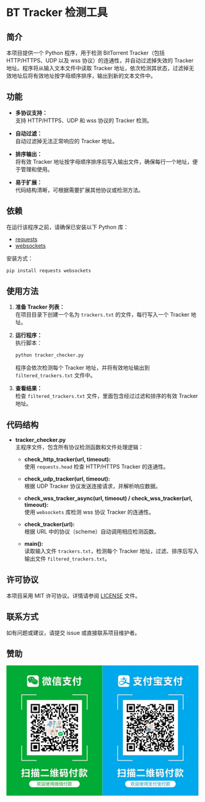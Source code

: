 # BT Tracker 检测工具

## 简介

本项目提供一个 Python 程序，用于检测 BitTorrent Tracker（包括 HTTP/HTTPS、UDP 以及 wss 协议）的连通性，并自动过滤掉失效的 Tracker 地址。程序将从输入文本文件中读取 Tracker 地址，依次检测其状态，过滤掉无效地址后将有效地址按字母顺序排序，输出到新的文本文件中。

## 功能

- **多协议支持：**  
  支持 HTTP/HTTPS、UDP 和 wss 协议的 Tracker 检测。

- **自动过滤：**  
  自动过滤掉无法正常响应的 Tracker 地址。

- **排序输出：**  
  将有效 Tracker 地址按字母顺序排序后写入输出文件，确保每行一个地址，便于管理和使用。

- **易于扩展：**  
  代码结构清晰，可根据需要扩展其他协议或检测方法。

## 依赖

在运行该程序之前，请确保已安装以下 Python 库：

- [requests](https://pypi.org/project/requests/)  
- [websockets](https://pypi.org/project/websockets/)

安装方式：

```bash
pip install requests websockets
```

## 使用方法

1. **准备 Tracker 列表：**  
   在项目目录下创建一个名为 `trackers.txt` 的文件，每行写入一个 Tracker 地址。

2. **运行程序：**  
   执行脚本：
   ```bash
   python tracker_checker.py
   ```
   程序会依次检测每个 Tracker 地址，并将有效地址输出到 `filtered_trackers.txt` 文件中。

3. **查看结果：**  
   检查 `filtered_trackers.txt` 文件，里面包含经过过滤和排序的有效 Tracker 地址。

## 代码结构

- **tracker_checker.py**  
  主程序文件，包含所有协议检测函数和文件处理逻辑：
  
  - **check_http_tracker(url, timeout):**  
    使用 `requests.head` 检查 HTTP/HTTPS Tracker 的连通性。
  
  - **check_udp_tracker(url, timeout):**  
    根据 UDP Tracker 协议发送连接请求，并解析响应数据。
  
  - **check_wss_tracker_async(url, timeout) / check_wss_tracker(url, timeout):**  
    使用 `websockets` 库检测 wss 协议 Tracker 的连通性。
  
  - **check_tracker(url):**  
    根据 URL 中的协议（scheme）自动调用相应检测函数。
  
  - **main():**  
    读取输入文件 `trackers.txt`，检测每个 Tracker 地址，过滤、排序后写入输出文件 `filtered_trackers.txt`。

## 许可协议

本项目采用 MIT 许可协议。详情请参阅 [LICENSE](LICENSE) 文件。

## 联系方式

如有问题或建议，请提交 issue 或直接联系项目维护者。

## 赞助

![pay](pay.jpg)
